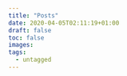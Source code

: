 ```yaml
---
title: "Posts"
date: 2020-04-05T02:11:19+01:00
draft: false
toc: false
images:
tags: 
  - untagged
---
```


